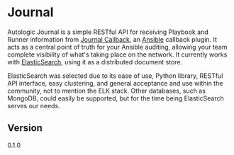 # Journal

Autologic Journal is a simple RESTful API for receiving Playbook and Runner information from [Journal Callback](), an [Ansible]() callback plugin. It acts as a central point of truth for your Ansible auditing, allowing your team complete visibility of what's taking place on the network. It currently works with [ElasticSearch](), using it as a distributed document store.

ElasticSearch was selected due to its ease of use, Python library, RESTful API interface, easy clustering, and general acceptance and use within the community, not to mention the ELK stack. Other databases, such as MongoDB, could easily be supported, but for the time being ElasticSearch serves our needs.

## Version

0.1.0